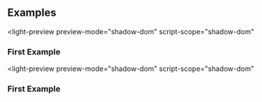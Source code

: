 ---
---


<role-menu hidden></role-menu>

## Examples

<light-preview
  preview-mode="shadow-dom"
  script-scope="shadow-dom"
>
  <script slot="code" type="text/plain">
    <ul role="menu">
      <li role="none"><a href="#" role="menuitem">Menu Item 1</a></li>
      <li role="none">
        <a href="#" role="menuitem">Menu Item 2</a>
        <ul role="menu">
          <li role="none">
            <a href="#" role="menuitem">Sub Menu Item 1</a>
          </li>
          <li role="none">
            <a href="#" role="menuitem">
              Sub Menu Item 2
            </a>
          </li>
          <li role="none">
            <a href="#" role="menuitem">Sub Menu Item 3</a>
          </li>
        </ul>
      </li>
      <li role="none">
        <a href="#" role="menuitem">Menu Item 3</a>
      </li>
      <li role="none">
        <a href="#" role="menuitem">Menu Item 4</a>
      </li>
    </ul>
  </script>
</light-preview>

### First Example

<light-preview
  preview-mode="shadow-dom"
  script-scope="shadow-dom"
>
  <script slot="code" type="text/plain">
    <role-menu role="menu">
      <role-menu-item>Menu Item 1</role-menu-item>
      <role-menu-group role="none">
        <role-menu-item>
          Menu Item 2
        </role-menu-item>

        <role-menu>
          <role-menu-item>Sub Menu Item 1</role-menu-item>
          <role-menu-item>Sub Menu Item 2</role-menu-item>
          <role-menu-item>Sub Menu Item 3</role-menu-item>
        </role-menu>
      </role-menu-group>
      <role-menu-item>Menu Item 3</role-menu-item>
      <role-menu-item>Menu Item 4</role-menu-item>
    </role-menu>
  </script>
</light-preview>

### First Example
